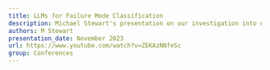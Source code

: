 ```yaml
---
title: LLMs for Failure Mode Classification
description: Michael Stewart's presentation on our investigation into using Large Language Models (LLMs) for Failure Mode Classification.
authors: M Stewart
presentation_date: November 2023
url: https://www.youtube.com/watch?v=ZEKAzNNfeSc
group: Conferences
---
```

